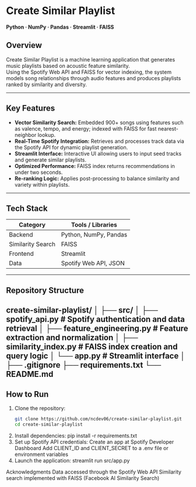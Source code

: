 # Create Similar Playlist  
**Python · NumPy · Pandas · Streamlit · FAISS**

## Overview  
Create Similar Playlist is a machine learning application that generates music playlists based on acoustic feature similarity.  
Using the Spotify Web API and FAISS for vector indexing, the system models song relationships through audio features and produces playlists ranked by similarity and diversity.

---

## Key Features  
- **Vector Similarity Search:** Embedded 900+ songs using features such as valence, tempo, and energy; indexed with FAISS for fast nearest-neighbor lookup.  
- **Real-Time Spotify Integration:** Retrieves and processes track data via the Spotify API for dynamic playlist generation.  
- **Streamlit Interface:** Interactive UI allowing users to input seed tracks and generate similar playlists.  
- **Optimized Performance:** FAISS index returns recommendations in under two seconds.  
- **Re-ranking Logic:** Applies post-processing to balance similarity and variety within playlists.

---

## Tech Stack  

| Category | Tools / Libraries |
|-----------|------------------|
| Backend | Python, NumPy, Pandas |
| Similarity Search | FAISS |
| Frontend | Streamlit |
| Data | Spotify Web API, JSON |

---

## Repository Structure  
create-similar-playlist/
│
├── src/
│ ├── spotify_api.py # Spotify authentication and data retrieval
│ ├── feature_engineering.py # Feature extraction and normalization
│ ├── similarity_index.py # FAISS index creation and query logic
│ └── app.py # Streamlit interface
│
├── .gitignore
├── requirements.txt
└── README.md
---

## How to Run  
1. Clone the repository:  
   ```bash
   git clone https://github.com/ncdev06/create-similar-playlist.git
   cd create-similar-playlist
2. Install dependencies:
    pip install -r requirements.txt
3. Set up Spotify API credentials:
    Create an app at Spotify Developer Dashboard
    Add CLIENT_ID and CLIENT_SECRET to a .env file or environment variables
4. Launch the application:
    streamlit run src/app.py

Acknowledgments
    Data accessed through the Spotify Web API
    Similarity search implemented with FAISS (Facebook AI Similarity Search)

